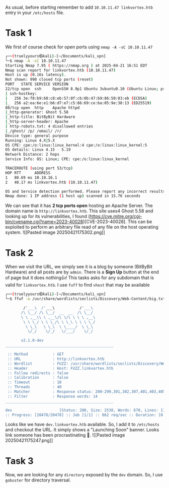 As usual, before starting remember to add `10.10.11.47 linkvortex.htb` entry in your `/etc/hosts` file.

# Task 1
We first of course check for open ports using `nmap -A -sC 10.10.11.47` 
```sh
┌──(truelyyours㉿kali)-[~/Documents/kali_vpn]
└─$ nmap -A -sC 10.10.11.47 
Starting Nmap 7.95 ( https://nmap.org ) at 2025-04-21 16:51 EDT
Nmap scan report for linkvortex.htb (10.10.11.47)
Host is up (0.16s latency).
Not shown: 998 closed tcp ports (reset)
PORT   STATE SERVICE VERSION
22/tcp open  ssh     OpenSSH 8.9p1 Ubuntu 3ubuntu0.10 (Ubuntu Linux; protocol 2.0)
| ssh-hostkey: 
|   256 3e:f8:b9:68:c8:eb:57:0f:cb:0b:47:b9:86:50:83:eb (ECDSA)
|_  256 a2:ea:6e:e1:b6:d7:e7:c5:86:69:ce:ba:05:9e:38:13 (ED25519)
80/tcp open  http    Apache httpd
|_http-generator: Ghost 5.58
|_http-title: BitByBit Hardware
|_http-server-header: Apache
| http-robots.txt: 4 disallowed entries 
|_/ghost/ /p/ /email/ /r/
Device type: general purpose
Running: Linux 4.X|5.X
OS CPE: cpe:/o:linux:linux_kernel:4 cpe:/o:linux:linux_kernel:5
OS details: Linux 4.15 - 5.19
Network Distance: 2 hops
Service Info: OS: Linux; CPE: cpe:/o:linux:linux_kernel

TRACEROUTE (using port 53/tcp)
HOP RTT      ADDRESS
1   80.69 ms 10.10.16.1
2   40.17 ms linkvortex.htb (10.10.11.47)

OS and Service detection performed. Please report any incorrect results at https://nmap.org/submit/ .
Nmap done: 1 IP address (1 host up) scanned in 15.76 seconds

```
We can see that it has **2 tcp ports open** hosting an Apache Server. The domain name is `http://linkvortex.htb`.  This site uses4 Ghost 5.58 and looking up for its vulnerabilities, I found (https://cve.mitre.org/cgi-bin/cvename.cgi?name=2023-40028)[CVE-2023-40028]. This can be exploited to perform an arbitrary file read of any file on the host operating system.
![[Pasted image 20250421175302.png]]
# Task 2
When we visit the URL, we simply see it is a blog by someone (BitByBit Hardware) and all posts are by `admin`. There is a **Sign Up** button at the end of page but it does nothing👍! This tasks asks for any subdomain that is valid for `linkvortex.htb`. I use `fuff` to find `vhost` that may be available
```bash
┌──(truelyyours㉿kali)-[~/Documents/kali_vpn]
└─$ ffuf -w /usr/share/wordlists/seclists/Discovery/Web-Content/big.txt -u http://linkvortex.htb -H "Host: FUZZ.linkvortex.htb" -fw 14   

        /'___\  /'___\           /'___\       
       /\ \__/ /\ \__/  __  __  /\ \__/       
       \ \ ,__\\ \ ,__\/\ \/\ \ \ \ ,__\      
        \ \ \_/ \ \ \_/\ \ \_\ \ \ \ \_/      
         \ \_\   \ \_\  \ \____/  \ \_\       
          \/_/    \/_/   \/___/    \/_/       

       v2.1.0-dev
________________________________________________

 :: Method           : GET
 :: URL              : http://linkvortex.htb
 :: Wordlist         : FUZZ: /usr/share/wordlists/seclists/Discovery/Web-Content/big.txt
 :: Header           : Host: FUZZ.linkvortex.htb
 :: Follow redirects : false
 :: Calibration      : false
 :: Timeout          : 10
 :: Threads          : 40
 :: Matcher          : Response status: 200-299,301,302,307,401,403,405,500
 :: Filter           : Response words: 14
________________________________________________

dev                     [Status: 200, Size: 2538, Words: 670, Lines: 116, Duration: 53ms]
:: Progress: [20478/20478] :: Job [1/1] :: 862 req/sec :: Duration: [0:00:24] :: Errors: 0 ::
```
Looks like we have `dev.linkvortex.htb` available. So, I add it to `/etc/hosts` and checkout the URL.
It simply shows a "Launching Soon" banner. Looks link someone has been procrastinating 🫣.
![[Pasted image 20250421175247.png]]
# Task 3
Now, we are looking for any `directory` exposed by the `dev` domain. So, I use `gobuster` for directory traversal.
